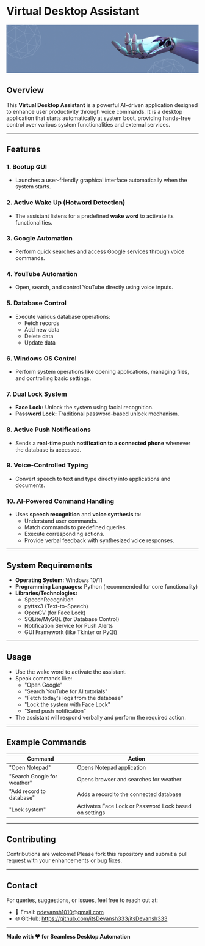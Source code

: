 # Virtual Desktop Assistant
![Virtual Assistant GUI](./BumbleBee.gif)

## Overview
This **Virtual Desktop Assistant** is a powerful AI-driven application designed to enhance user productivity through voice commands. It is a desktop application that starts automatically at system boot, providing hands-free control over various system functionalities and external services.

---

## Features

### 1. Bootup GUI
- Launches a user-friendly graphical interface automatically when the system starts.

### 2. Active Wake Up (Hotword Detection)
- The assistant listens for a predefined **wake word** to activate its functionalities.

### 3. Google Automation
- Perform quick searches and access Google services through voice commands.

### 4. YouTube Automation
- Open, search, and control YouTube directly using voice inputs.

### 5. Database Control
- Execute various database operations:
    - Fetch records
    - Add new data
    - Delete data
    - Update data

### 6. Windows OS Control
- Perform system operations like opening applications, managing files, and controlling basic settings.

### 7. Dual Lock System
- **Face Lock:** Unlock the system using facial recognition.
- **Password Lock:** Traditional password-based unlock mechanism.

### 8. Active Push Notifications
- Sends a **real-time push notification to a connected phone** whenever the database is accessed.

### 9. Voice-Controlled Typing
- Convert speech to text and type directly into applications and documents.

### 10. AI-Powered Command Handling
- Uses **speech recognition** and **voice synthesis** to:
    - Understand user commands.
    - Match commands to predefined queries.
    - Execute corresponding actions.
    - Provide verbal feedback with synthesized voice responses.

---

## System Requirements
- **Operating System:** Windows 10/11
- **Programming Languages:** Python (recommended for core functionality)
- **Libraries/Technologies:** 
    - SpeechRecognition
    - pyttsx3 (Text-to-Speech)
    - OpenCV (for Face Lock)
    - SQLite/MySQL (for Database Control)
    - Notification Service for Push Alerts
    - GUI Framework (like Tkinter or PyQt)

---

## Usage
- Use the wake word to activate the assistant.
- Speak commands like:
    - "Open Google"
    - "Search YouTube for AI tutorials"
    - "Fetch today's logs from the database"
    - "Lock the system with Face Lock"
    - "Send push notification"
- The assistant will respond verbally and perform the required action.

---

## Example Commands
| Command                       | Action                                      |
|-------------------|-------------------------------|
| "Open Notepad"   | Opens Notepad application |
| "Search Google for weather" | Opens browser and searches for weather |
| "Add record to database" | Adds a record to the connected database |
| "Lock system" | Activates Face Lock or Password Lock based on settings |

---

## Contributing
Contributions are welcome! Please fork this repository and submit a pull request with your enhancements or bug fixes.

---



## Contact
For queries, suggestions, or issues, feel free to reach out at:
- 📧 Email: pdevansh1010@gmail.com
- 🌐 GitHub: https://github.com/itsDevansh333/itsDevansh333
---

**Made with ❤️ for Seamless Desktop Automation**
